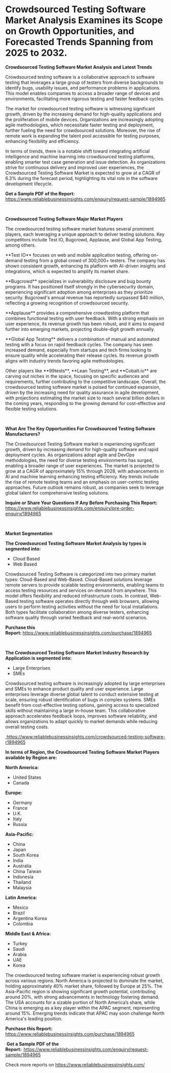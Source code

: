 <p><h1>Crowdsourced Testing Software Market Analysis Examines its Scope on Growth Opportunities, and Forecasted Trends Spanning from 2025 to 2032.</h1></p><p><strong>Crowdsourced Testing Software Market Analysis and Latest Trends</strong></p>
<p><p>Crowdsourced testing software is a collaborative approach to software testing that leverages a large group of testers from diverse backgrounds to identify bugs, usability issues, and performance problems in applications. This model enables companies to access a broader range of devices and environments, facilitating more rigorous testing and faster feedback cycles. </p><p>The market for crowdsourced testing software is witnessing significant growth, driven by the increasing demand for high-quality applications and the proliferation of mobile devices. Organizations are increasingly adopting agile methodologies, which necessitate faster testing and deployment, further fueling the need for crowdsourced solutions. Moreover, the rise of remote work is expanding the talent pool accessible for testing purposes, enhancing flexibility and efficiency.</p><p>In terms of trends, there is a notable shift toward integrating artificial intelligence and machine learning into crowdsourced testing platforms, enabling smarter test case generation and issue detection. As organizations strive for continuous delivery and improved user experiences, the Crowdsourced Testing Software Market is expected to grow at a CAGR of 6.3% during the forecast period, highlighting its vital role in the software development lifecycle.</p></p>
<p><strong>Get a Sample PDF of the Report:&nbsp;</strong> <a href="https://www.reliablebusinessinsights.com/enquiry/request-sample/1894965?utm_campaign=3003&utm_medium=2&utm_source=Github&utm_content=ia&utm_term=28032025&utm_id=crowdsourced-testing-software">https://www.reliablebusinessinsights.com/enquiry/request-sample/1894965</a></p>
<p>&nbsp;</p>
<p><strong>Crowdsourced Testing Software Major Market Players</strong></p>
<p><p>The crowdsourced testing software market features several prominent players, each leveraging a unique approach to deliver testing solutions. Key competitors include Test IO, Bugcrowd, Applause, and Global App Testing, among others.</p><p>**Test IO** focuses on web and mobile application testing, offering on-demand testing from a global crowd of 300,000+ testers. The company has shown consistent growth, enhancing its platform with AI-driven insights and integrations, which is expected to amplify its market share.</p><p>**Bugcrowd** specializes in vulnerability disclosure and bug bounty programs. It has positioned itself strongly in the cybersecurity domain, experiencing significant adoption among enterprises as they prioritize security. Bugcrowd's annual revenue has reportedly surpassed $40 million, reflecting a growing recognition of crowdsourced security.</p><p>**Applause** provides a comprehensive crowdtesting platform that combines functional testing with user feedback. With a strong emphasis on user experience, its revenue growth has been robust, and it aims to expand further into emerging markets, projecting double-digit growth annually.</p><p>**Global App Testing** delivers a combination of manual and automated testing with a focus on rapid feedback cycles. The company has seen increased demand, especially from startups and tech firms looking to ensure quality while accelerating their release cycles. Its revenue growth aligns with industry trends favoring agile methodologies.</p><p>Other players like **99tests**, **Lean Testing**, and **Cobalt.io** are carving out niches in the space, focusing on specific audiences and requirements, further contributing to the competitive landscape. Overall, the crowdsourced testing software market is poised for continued expansion, driven by the increasing need for quality assurance in agile development, with projections estimating the market size to reach several billion dollars in the coming years, responding to the growing demand for cost-effective and flexible testing solutions.</p></p>
<p>&nbsp;</p>
<p><strong>What Are The Key Opportunities For Crowdsourced Testing Software Manufacturers?</strong></p>
<p><p>The Crowdsourced Testing Software market is experiencing significant growth, driven by increasing demand for high-quality software and rapid deployment cycles. As organizations adopt agile and DevOps methodologies, the need for diverse testing environments has surged, enabling a broader range of user experiences. The market is projected to grow at a CAGR of approximately 15% through 2028, with advancements in AI and machine learning enhancing testing efficiency. Key trends include the rise of remote testing teams and an emphasis on user-centric testing approaches. Future outlook remains robust, as companies seek to leverage global talent for comprehensive testing solutions.</p></p>
<p><strong>Inquire or Share Your Questions If Any Before Purchasing This Report:</strong> <a href="https://www.reliablebusinessinsights.com/enquiry/pre-order-enquiry/1894965?utm_campaign=3003&utm_medium=2&utm_source=Github&utm_content=ia&utm_term=28032025&utm_id=crowdsourced-testing-software">https://www.reliablebusinessinsights.com/enquiry/pre-order-enquiry/1894965</a></p>
<p>&nbsp;</p>
<p><strong>Market Segmentation</strong></p>
<p><strong>The Crowdsourced Testing Software Market Analysis by types is segmented into:</strong></p>
<p><ul><li>Cloud Based</li><li>Web Based</li></ul></p>
<p><p>Crowdsourced Testing Software is categorized into two primary market types: Cloud-Based and Web-Based. Cloud-Based solutions leverage remote servers to provide scalable testing environments, enabling teams to access testing resources and services on-demand from anywhere. This model offers flexibility and reduced infrastructure costs. In contrast, Web-Based testing software operates directly through web browsers, allowing users to perform testing activities without the need for local installations. Both types facilitate collaboration among diverse testers, enhancing software quality through varied feedback and real-world scenarios.</p></p>
<p><strong>Purchase this Report:&nbsp;</strong><a href="https://www.reliablebusinessinsights.com/purchase/1894965?utm_campaign=3003&utm_medium=2&utm_source=Github&utm_content=ia&utm_term=28032025&utm_id=crowdsourced-testing-software">https://www.reliablebusinessinsights.com/purchase/1894965</a></p>
<p>&nbsp;</p>
<p><strong>The Crowdsourced Testing Software Market Industry Research by Application is segmented into:</strong></p>
<p><ul><li>Large Enterprises</li><li>SMEs</li></ul></p>
<p><p>Crowdsourced testing software is increasingly adopted by large enterprises and SMEs to enhance product quality and user experience. Large enterprises leverage diverse global talent to conduct extensive testing at scale, ensuring robust identification of bugs in complex systems. SMEs benefit from cost-effective testing options, gaining access to specialized skills without maintaining a large in-house team. This collaborative approach accelerates feedback loops, improves software reliability, and allows organizations to adapt quickly to market demands while reducing overall testing costs.</p></p>
<p><a href="https://www.reliablebusinessinsights.com/crowdsourced-testing-software-r1894965?utm_campaign=3003&utm_medium=2&utm_source=Github&utm_content=ia&utm_term=28032025&utm_id=crowdsourced-testing-software">&nbsp;https://www.reliablebusinessinsights.com/crowdsourced-testing-software-r1894965</a></p>
<p><strong>In terms of Region, the Crowdsourced Testing Software Market Players available by Region are:</strong></p>
<p>
    <p> <strong> North America: </strong>
        <ul>
            <li>United States</li>
            <li>Canada</li>
        </ul>
        </p> 
    <p> <strong> Europe: </strong>
        <ul>
            <li>Germany</li>
            <li>France</li>
            <li>U.K.</li>
            <li>Italy</li>
            <li>Russia</li>
        </ul>
        </p> 
    <p> <strong> Asia-Pacific: </strong>
        <ul>
            <li>China</li>
            <li>Japan</li>
            <li>South Korea</li>
            <li>India</li>
            <li>Australia</li>
            <li>China Taiwan</li>
            <li>Indonesia</li>
            <li>Thailand</li>
            <li>Malaysia</li>
        </ul>
        </p> 
    <p> <strong> Latin America: </strong>
        <ul>
            <li>Mexico</li>
            <li>Brazil</li>
            <li>Argentina Korea</li>
            <li>Colombia</li>
        </ul>
        </p> 
    <p> <strong> Middle East & Africa: </strong>
        <ul>
            <li>Turkey</li>
            <li>Saudi</li>
            <li>Arabia</li>
            <li>UAE</li>
            <li>Korea</li>
        </ul>
    </p>
    </p>
<p><p>The crowdsourced testing software market is experiencing robust growth across various regions. North America is projected to dominate the market, holding approximately 40% market share, followed by Europe at 25%. The Asia-Pacific region is showing significant growth potential, contributing around 20%, with strong advancements in technology fostering demand. The USA accounts for a sizable portion of North America’s share, while China is emerging as a key player within the APAC segment, representing around 15%. Emerging trends indicate that APAC may soon challenge North America's leading position.</p></p>
<p><strong>Purchase this Report: </strong><a href="https://www.reliablebusinessinsights.com/purchase/1894965?utm_campaign=3003&utm_medium=2&utm_source=Github&utm_content=ia&utm_term=28032025&utm_id=crowdsourced-testing-software">https://www.reliablebusinessinsights.com/purchase/1894965</a></p>
<p>&nbsp;<strong>Get a Sample PDF of the Report:&nbsp;&nbsp;</strong><a href="https://www.reliablebusinessinsights.com/enquiry/request-sample/1894965?utm_campaign=3003&utm_medium=2&utm_source=Github&utm_content=ia&utm_term=28032025&utm_id=crowdsourced-testing-software">https://www.reliablebusinessinsights.com/enquiry/request-sample/1894965</a></p>
<p><strong></strong></p>
<p>Check more reports on <a href="https://www.reliablebusinessinsights.com/?utm_campaign=3003&utm_medium=2&utm_source=Github&utm_content=ia&utm_term=28032025&utm_id=crowdsourced-testing-software">https://www.reliablebusinessinsights.com/</a></p>